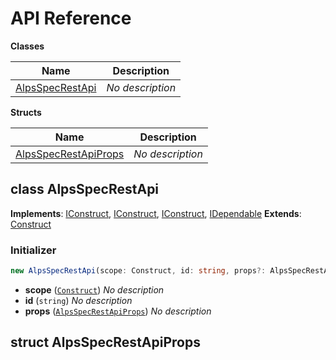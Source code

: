 # API Reference

**Classes**

Name|Description
----|-----------
[AlpsSpecRestApi](#cdk-alps-spec-rest-api-alpsspecrestapi)|*No description*


**Structs**

Name|Description
----|-----------
[AlpsSpecRestApiProps](#cdk-alps-spec-rest-api-alpsspecrestapiprops)|*No description*



## class AlpsSpecRestApi  <a id="cdk-alps-spec-rest-api-alpsspecrestapi"></a>



__Implements__: [IConstruct](#constructs-iconstruct), [IConstruct](#aws-cdk-core-iconstruct), [IConstruct](#constructs-iconstruct), [IDependable](#aws-cdk-core-idependable)
__Extends__: [Construct](#aws-cdk-core-construct)

### Initializer




```ts
new AlpsSpecRestApi(scope: Construct, id: string, props?: AlpsSpecRestApiProps)
```

* **scope** (<code>[Construct](#aws-cdk-core-construct)</code>)  *No description*
* **id** (<code>string</code>)  *No description*
* **props** (<code>[AlpsSpecRestApiProps](#cdk-alps-spec-rest-api-alpsspecrestapiprops)</code>)  *No description*




## struct AlpsSpecRestApiProps  <a id="cdk-alps-spec-rest-api-alpsspecrestapiprops"></a>





